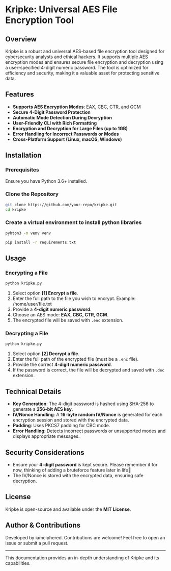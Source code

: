 # Kripke: Universal AES File Encryption Tool

## Overview
Kripke is a robust and universal AES-based file encryption tool designed for cybersecurity analysts and ethical hackers. It supports multiple AES encryption modes and ensures secure file encryption and decryption using a user-specified 4-digit numeric password. The tool is optimized for efficiency and security, making it a valuable asset for protecting sensitive data.

## Features
- **Supports AES Encryption Modes**: EAX, CBC, CTR, and GCM
- **Secure 4-Digit Password Protection**
- **Automatic Mode Detection During Decryption**
- **User-Friendly CLI with Rich Formatting**
- **Encryption and Decryption for Large Files (up to 1GB)**
- **Error Handling for Incorrect Passwords or Modes**
- **Cross-Platform Support (Linux, macOS, Windows)**

## Installation
### Prerequisites
Ensure you have Python 3.6+ installed. 

### Clone the Repository
```sh
git clone https://github.com/your-repo/kripke.git
cd kripke
```
### Create a virtual environment to install python libraries
```sh
pyhton3 -m venv venv
```
```sh
pip install -r requirements.txt
```
## Usage
### Encrypting a File
```sh
python kripke.py
```
1. Select option **[1] Encrypt a file**.
2. Enter the full path to the file you wish to encrypt. 
Example: /home/user/file.txt
3. Provide a **4-digit numeric password**.
4. Choose an AES mode: **EAX, CBC, CTR, GCM**.
5. The encrypted file will be saved with `.enc` extension.

### Decrypting a File
```sh
python kripke.py
```
1. Select option **[2] Decrypt a file**.
2. Enter the full path of the encrypted file (must be a `.enc` file).
3. Provide the correct **4-digit numeric password**.
4. If the password is correct, the file will be decrypted and saved with `.dec` extension.

## Technical Details
- **Key Generation**: The 4-digit password is hashed using SHA-256 to generate a **256-bit AES key**.
- **IV/Nonce Handling**: A **16-byte random IV/Nonce** is generated for each encryption session and stored with the encrypted data.
- **Padding**: Uses PKCS7 padding for CBC mode.
- **Error Handling**: Detects incorrect passwords or unsupported modes and displays appropriate messages.

## Security Considerations
- Ensure your **4-digit password** is kept secure. Please remember it for now, thinking of adding a bruteforce feature later in life🚀
- The IV/Nonce is stored with the encrypted data, ensuring safe decryption.

## License
Kripke is open-source and available under the **MIT License**.

## Author & Contributions
Developed by iamciphered. Contributions are welcome! Feel free to open an issue or submit a pull request.

---
This documentation provides an in-depth understanding of Kripke and its capabilities.

